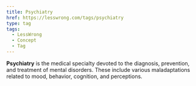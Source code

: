 ```yaml
---
title: Psychiatry
href: https://lesswrong.com/tags/psychiatry
type: tag
tags:
  - LessWrong
  - Concept
  - Tag
---
```


**Psychiatry** is the medical specialty devoted to the diagnosis, prevention, and treatment of mental disorders. These include various maladaptations related to mood, behavior, cognition, and perceptions.